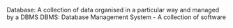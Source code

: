 Database: A collection of data organised in a particular way and managed by a DBMS
DBMS: Database Management System - A collection of software